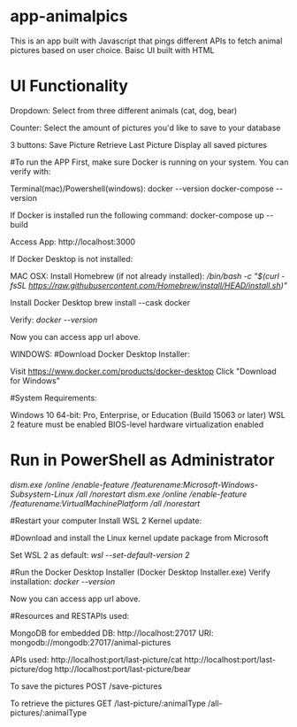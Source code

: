# app-animalpics
This is an app built with Javascript that pings different APIs to fetch animal pictures based on user choice.
Baisc UI built with HTML

# UI Functionality
Dropdown:
Select from three different animals (cat, dog, bear)

Counter:
Select the amount of pictures you'd like to save to your database

3 buttons:
Save Picture 
Retrieve Last Picture
Display all saved pictures


#To run the APP
First, make sure Docker is running on your system. You can verify with:

Terminal(mac)/Powershell(windows):
docker --version
docker-compose --version

If Docker is installed run the following command:
docker-compose up --build

Access App: 
http://localhost:3000


If Docker Desktop is not installed:

MAC OSX:
Install Homebrew (if not already installed):
_/bin/bash -c "$(curl -fsSL https://raw.githubusercontent.com/Homebrew/install/HEAD/install.sh)"_

Install Docker Desktop
brew install --cask docker

Verify:
_docker --version_

Now you can access app url above.


WINDOWS:
#Download Docker Desktop Installer:

Visit https://www.docker.com/products/docker-desktop
Click "Download for Windows"

#System Requirements:

Windows 10 64-bit: Pro, Enterprise, or Education (Build 15063 or later)
WSL 2 feature must be enabled
BIOS-level hardware virtualization enabled

# Run in PowerShell as Administrator

_dism.exe /online /enable-feature /featurename:Microsoft-Windows-Subsystem-Linux /all /norestart_
_dism.exe /online /enable-feature /featurename:VirtualMachinePlatform /all /norestart_

#Restart your computer
Install WSL 2 Kernel update:

#Download and install the Linux kernel update package from Microsoft

Set WSL 2 as default:
_wsl --set-default-version 2_

#Run the Docker Desktop Installer (Docker Desktop Installer.exe)
Verify installation:
_docker --version_

Now you can access app url above.

#Resources and RESTAPIs used:

MongoDB for embedded DB:
http://localhost:27017
URI: mongodb://mongodb:27017/animal-pictures

APIs used:
http://localhost:port/last-picture/cat
http://localhost:port/last-picture/dog
http://localhost:port/last-picture/bear

To save the pictures
POST
/save-pictures

To retrieve the pictures
GET
/last-picture/:animalType
/all-pictures/:animalType
